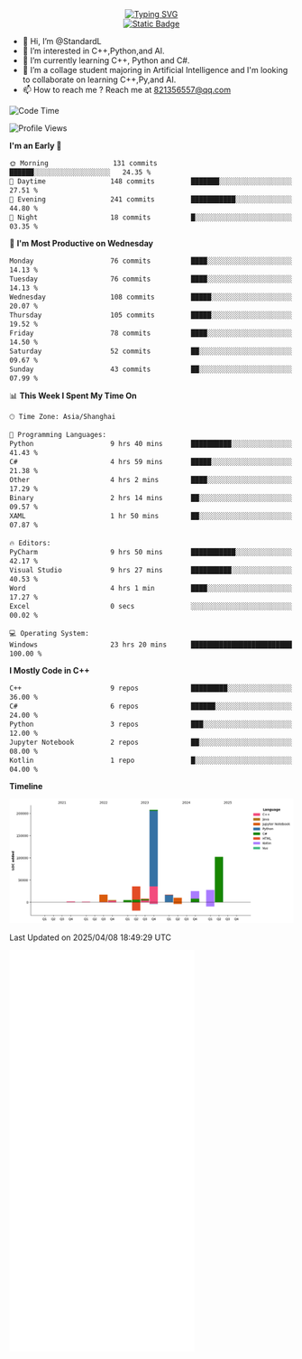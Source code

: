 <!-- Dynamic typing 动态打字 -->
<div align="center">
  <div align="center">
  <a href="https://git.io/typing-svg"><img src="https://readme-typing-svg.demolab.com?font=Tilt+Neon&size=32&pause=1000&center=true&vCenter=true&random=false&width=435&lines=Hello+World!;%E4%BD%A0%E5%A5%BD%EF%BC%8C%E4%B8%96%E7%95%8C%EF%BC%81;%E3%83%8F%E3%83%AD%E3%83%BC%E3%80%81%E3%83%AF%E3%83%BC%E3%83%AB%E3%83%89!" alt="Typing SVG" /></a>
  </div>
</div>

<!-- Profile logo 徽标 -->
<div align="center">
  <a href="https://standardl.github.io">
    <img alt="Static Badge" src="https://img.shields.io/badge/Github.io-Blog-brightgreen?style=for-the-badge&logo=github&link=https%3A%2F%2Fstandardl.github.io">
  </a>
</div>

- 👋 Hi, I’m @StandardL
- 👀 I’m interested in C++,Python,and AI.
- 🌱 I’m currently learning C++, Python and C#.
- 💞️ I’m a collage student majoring in Artificial Intelligence and I'm looking to collaborate on learning C++,Py,and AI.
- 📫 How to reach me ? Reach me at 821356557@qq.com

<!-- Wakatime 数据统计 -->
<!--START_SECTION:waka-->
![Code Time](http://img.shields.io/badge/Code%20Time-196%20hrs%2018%20mins-blue)

![Profile Views](http://img.shields.io/badge/Profile%20Views-1-blue)

**I'm an Early 🐤** 

```text
🌞 Morning                131 commits         ██████░░░░░░░░░░░░░░░░░░░   24.35 % 
🌆 Daytime                148 commits         ███████░░░░░░░░░░░░░░░░░░   27.51 % 
🌃 Evening                241 commits         ███████████░░░░░░░░░░░░░░   44.80 % 
🌙 Night                  18 commits          █░░░░░░░░░░░░░░░░░░░░░░░░   03.35 % 
```
📅 **I'm Most Productive on Wednesday** 

```text
Monday                   76 commits          ████░░░░░░░░░░░░░░░░░░░░░   14.13 % 
Tuesday                  76 commits          ████░░░░░░░░░░░░░░░░░░░░░   14.13 % 
Wednesday                108 commits         █████░░░░░░░░░░░░░░░░░░░░   20.07 % 
Thursday                 105 commits         █████░░░░░░░░░░░░░░░░░░░░   19.52 % 
Friday                   78 commits          ████░░░░░░░░░░░░░░░░░░░░░   14.50 % 
Saturday                 52 commits          ██░░░░░░░░░░░░░░░░░░░░░░░   09.67 % 
Sunday                   43 commits          ██░░░░░░░░░░░░░░░░░░░░░░░   07.99 % 
```


📊 **This Week I Spent My Time On** 

```text
🕑︎ Time Zone: Asia/Shanghai

💬 Programming Languages: 
Python                   9 hrs 40 mins       ██████████░░░░░░░░░░░░░░░   41.43 % 
C#                       4 hrs 59 mins       █████░░░░░░░░░░░░░░░░░░░░   21.38 % 
Other                    4 hrs 2 mins        ████░░░░░░░░░░░░░░░░░░░░░   17.29 % 
Binary                   2 hrs 14 mins       ██░░░░░░░░░░░░░░░░░░░░░░░   09.57 % 
XAML                     1 hr 50 mins        ██░░░░░░░░░░░░░░░░░░░░░░░   07.87 % 

🔥 Editors: 
PyCharm                  9 hrs 50 mins       ███████████░░░░░░░░░░░░░░   42.17 % 
Visual Studio            9 hrs 27 mins       ██████████░░░░░░░░░░░░░░░   40.53 % 
Word                     4 hrs 1 min         ████░░░░░░░░░░░░░░░░░░░░░   17.27 % 
Excel                    0 secs              ░░░░░░░░░░░░░░░░░░░░░░░░░   00.02 % 

💻 Operating System: 
Windows                  23 hrs 20 mins      █████████████████████████   100.00 % 
```

**I Mostly Code in C++** 

```text
C++                      9 repos             █████████░░░░░░░░░░░░░░░░   36.00 % 
C#                       6 repos             ██████░░░░░░░░░░░░░░░░░░░   24.00 % 
Python                   3 repos             ███░░░░░░░░░░░░░░░░░░░░░░   12.00 % 
Jupyter Notebook         2 repos             ██░░░░░░░░░░░░░░░░░░░░░░░   08.00 % 
Kotlin                   1 repo              █░░░░░░░░░░░░░░░░░░░░░░░░   04.00 % 
```



**Timeline**

![Lines of Code chart](https://raw.githubusercontent.com/StandardL/StandardL/main/assets/bar_graph.png)


 Last Updated on 2025/04/08 18:49:29 UTC
<!--END_SECTION:waka-->

<img align="center" src="/github-metrics.svg" alt="Metrics" width="65%" />

<!---
StandardL/StandardL is a ✨ special ✨ repository because its `README.md` (this file) appears on your GitHub profile.
You can click the Preview link to take a look at your changes.
--->
